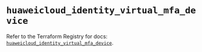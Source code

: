 # `huaweicloud_identity_virtual_mfa_device`

Refer to the Terraform Registry for docs: [`huaweicloud_identity_virtual_mfa_device`](https://registry.terraform.io/providers/huaweicloud/huaweicloud/1.71.1/docs/resources/identity_virtual_mfa_device).
